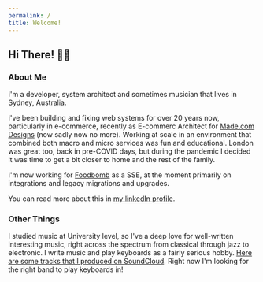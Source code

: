 ```yaml
---
permalink: /
title: Welcome!
---
```

## Hi There! 🙂🤚

### About Me

I'm a developer, system architect and sometimes musician that lives in Sydney, Australia.

I've been building and fixing web systems for over 20 years now, particularly in e-commerce, recently as E-commerc Architect for [Made.com Designs](https://www.made.com) (now sadly now no more). Working at scale in an environment that combined both macro and micro services was fun and educational.  London was great too, back in pre-COVID days, but during the pandemic I decided it was time to get a bit closer to home and the rest of the family.

I'm now working for [Foodbomb](https://foodbomb.com.au) as a SSE, at the moment primarily on integrations and legacy migrations and upgrades.

You can read more about this in [my linkedIn profile](https://www.linkedin.com/in/grant-ozolins-749bb313/).

### Other Things

I studied music at University level, so I've a deep love for well-written interesting music, right across the spectrum from classical through jazz to electronic. I write music and play keyboards as a fairly serious hobby.  [Here are some tracks that I produced on SoundCloud](https://soundcloud.com/grantoz). Right now I'm looking for the right band to play keyboards in!
